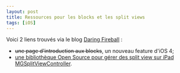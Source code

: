 ```yaml
---
layout: post
title: Ressources pour les blocks et les split views
tags: [iOS]
---
```


Voici 2 liens trouvés via le blog
[Daring Fireball](https://daringfireball.net/) :

- ~~une page d'introduction aux blocks~~, un nouveau feature d'iOS 4;
- [une bibliothèque Open Source pour gérer des split view sur iPad MGSplitViewController](https://mattgemmell.com/mgsplitviewcontroller-for-ipad/).
